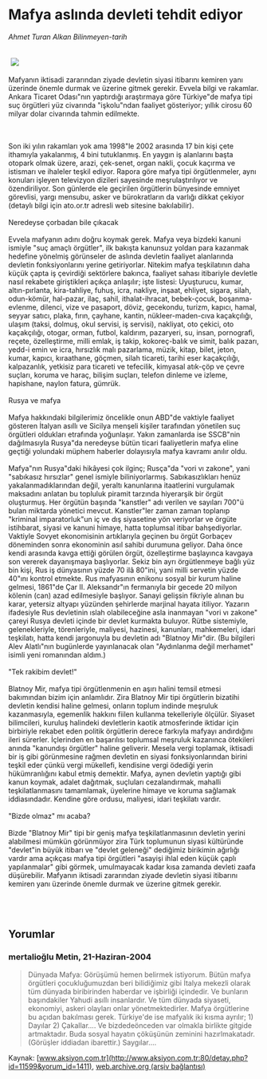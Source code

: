 # Mafya aslında devleti tehdit ediyor

*Ahmet Turan Alkan Bilinmeyen-tarih*

<div>
 <font>
  <img border="0" height="1" src="/web/20050127010637im_/http://www.aksiyon.com.tr/images/blank.gif"/>
 </font>
 <font class="content">
  <p>
   <img border="0" hspace="5" src="http://web.archive.org/web/20050127010637im_/http://www.aksiyon.com.tr/resim/497/22.jpg" vspace="5"/>
  </p>
 </font>
 <font class="content">
  Mafyanın iktisadi zararından ziyade devletin siyasi itibarını kemiren yanı üzerinde önemle durmak ve üzerine gitmek gerekir. Evvela bilgi ve rakamlar. Ankara Ticaret Odası"nın yaptırdığı araştırmaya göre Türkiye"de mafya tipi suç örgütleri yüz civarında "işkolu"ndan faaliyet gösteriyor; yıllık cirosu 60 milyar dolar civarında tahmin edilmekte.
  <br>
  </br>
 </font>
 <br/>
 <p>
  <font class="content">
   Son iki yılın rakamları yok ama 1998"le 2002 arasında 17 bin kişi çete ithamıyla yakalanmış, 4 bini tutuklanmış. En yaygın iş alanlarını başta otopark olmak üzere, arazi, çek-senet, organ nakli, çocuk kaçırma ve istismarı ve ihaleler teşkil ediyor. Rapora göre mafya tipi örgütlenmeler, aynı konuları işleyen televizyon dizileri sayesinde meşrulaştırılıyor ve özendiriliyor. Son günlerde ele geçirilen örgütlerin bünyesinde emniyet görevlisi, yargı mensubu, asker ve bürokratların da varlığı dikkat çekiyor (detaylı bilgi için ato.or.tr adresli web sitesine bakılabilir).
   <br>
    <br>
     Neredeyse çorbadan bile çıkacak
     <br>
      <br/>
      Evvela mafyanın adını doğru koymak gerek. Mafya veya bizdeki kanuni ismiyle "suç amaçlı örgütler", ilk bakışta kanunsuz yoldan para kazanmak hedefine yönelmiş görünseler de aslında devletin faaliyet alanlarında devletin fonksiyonlarını yerine getiriyorlar. Nitekim mafya teşkilatının daha küçük çapta iş çevirdiği sektörlere bakınca, faaliyet sahası itibariyle devletle nasıl rekabete giriştikleri açıkça anlaşılır; işte listesi: Uyuşturucu, kumar, altın-pırlanta, kira-tahliye, fuhuş, icra, nakliye, inşaat, ehliyet, sigara, silah, odun-kömür, hal-pazar, ilaç, sahil, ithalat-ihracat, bebek-çocuk, boşanma-evlenme, dilenci, vize ve pasaport, döviz, gecekondu, turizm, kapıcı, hamal, seyyar satıcı, plaka, fırın, çayhane, kantin, nükleer-maden-cıva kaçakçılığı, ulaşım (taksi, dolmuş, okul servisi, iş servisi), nakliyat, oto çekici, oto kaçakçılığı, otogar, orman, futbol, kaldırım, pazaryeri, su, insan, pornografi, reçete, özelleştirme, milli emlak, iş takip, kokoreç-balık ve simit, balık pazarı, yedd-i emin ve icra, hırsızlık malı pazarlama, müzik, kitap, bilet, jeton, kumar, kapıcı, kıraathane, göçmen, silah ticareti, tarihi eser kaçakçılığı, kalpazanlık, yetkisiz para ticareti ve tefecilik, kimyasal atık-çöp ve çevre suçları, koruma ve haraç, bilişim suçları, telefon dinleme ve izleme, hapishane, naylon fatura, gümrük.
      <br/>
      <br/>
      Rusya ve mafya
      <br/>
      <br/>
      Mafya hakkındaki bilgilerimiz öncelikle onun ABD"de vaktiyle faaliyet gösteren İtalyan asıllı ve Sicilya menşeli kişiler tarafından yönetilen suç örgütleri oldukları etrafında yoğunlaşır. Yakın zamanlarda ise SSCB"nin dağılmasıyla Rusya"da neredeyse bütün ticari faaliyetlerin mafya eline geçtiği yolundaki müphem haberler dolayısıyla mafya kavramı anılır oldu.
      <br/>
      <br/>
      Mafya"nın Rusya"daki hikâyesi çok ilginç; Rusça"da "vori vı zakone", yani "sabıkasız hırsızlar" genel ismiyle biliniyorlarmış. Sabıkasızlıkları henüz yakalanmadıklarından değil, yeraltı kanunlarına itaatlerini vurgulamak maksadını anlatan bu topluluk piramit tarzında hiyerarşik bir örgüt oluşturmuş. Her örgütün başında "kanstler" adı verilen ve sayıları 700"ü bulan miktarda yönetici mevcut. Kanstler"ler zaman zaman toplanıp "kriminal imparatorluk"un iç ve dış siyasetine yön veriyorlar ve örgüte istihbarat, siyasi ve kanuni himaye, hatta toplumsal itibar bahşediyorlar. Vaktiyle Sovyet ekonomisinin artıklarıyla geçinen bu örgüt Gorbaçev döneminden sonra ekonominin asıl sahibi durumuna geliyor. Daha önce kendi arasında kavga ettiği görülen örgüt, özelleştirme başlayınca kavgaya son vererek dayanışmaya başlıyorlar. Sekiz bin ayrı örgütlenmeye bağlı yüz bin kişi, Rus iş dünyasının yüzde 70 ilâ 80"ini, yani milli servetin yüzde 40"ını kontrol etmekte. Rus mafyasının enikonu sosyal bir kurum haline gelmesi, 1861"de Çar II. Aleksandr"ın fermanıyla bir gecede 20 milyon kölenin (can) azad edilmesiyle başlıyor. Sanayi gelişsin fikriyle alınan bu karar, yetersiz altyapı yüzünden şehirlerde marjinal hayata itiliyor. Yazarın ifadesiyle Rus devletinin ıslah olabileceğine asla inanmayan "vori vı zakone" çareyi Rusya devleti içinde bir devlet kurmakta buluyor. Rütbe sistemiyle, gelenekleriyle, törenleriyle, maliyesi, hazinesi, kanunları, mahkemeleri, idari teşkilatı, hatta kendi jargonuyla bu devletin adı "Blatnoy Mir"dir. (Bu bilgileri Alev Alatlı"nın bugünlerde yayınlanacak olan "Aydınlanma değil merhamet" isimli yeni romanından aldım.)
      <br/>
      <br/>
      "Tek rakibim devlet!"
      <br/>
      <br/>
      Blatnoy Mir, mafya tipi örgütlenmenin en aşırı halini temsil etmesi bakımından bizim için anlamlıdır. Zira Blatnoy Mir tipi örgütlerin bizatihi devletin kendisi haline gelmesi, onların toplum indinde meşruluk kazanmasıyla, egemenlik hakkını fiilen kullanma tekelleriyle ölçülür. Siyaset bilimcileri, kuruluş halindeki devletlerin kaotik atmosferinde iktidar için birbiriyle rekabet eden politik örgütlerin derece farkıyla mafyayı andırdığını ileri sürerler. İçlerinden en başarılısı toplumsal meşruluk kazanınca ötekileri anında "kanundışı örgütler" haline geliverir. Mesela vergi toplamak, iktisadi bir iş gibi görünmesine rağmen devletin en siyasi fonksiyonlarından birini teşkil eder çünkü vergi mükellefi, kendisine vergi ödediği yerin hükümranlığını kabul etmiş demektir. Mafya, aynen devletin yaptığı gibi kanun koymak, adalet dağıtmak, suçluları cezalandırmak, mahalli teşkilatlanmasını tamamlamak, üyelerine himaye ve koruma sağlamak iddiasındadır. Kendine göre ordusu, maliyesi, idari teşkilatı vardır.
      <br/>
      <br/>
      "Bizde olmaz" mı acaba?
      <br/>
      <br/>
      Bizde "Blatnoy Mir" tipi bir geniş mafya teşkilatlanmasının devletin yerini alabilmesi mümkün görünmüyor zira Türk toplumunun siyasi kültüründe "devlet"in büyük itibarı ve "devlet geleneği" dediğimiz birikimin ağırlığı vardır ama açıkçası mafya tipi örgütleri "asayişi ihlal eden küçük çaplı yapılanmalar" gibi görmek, umulmayacak kadar kısa zamanda devleti zaafa düşürebilir. Mafyanın iktisadi zararından ziyade devletin siyasi itibarını kemiren yanı üzerinde önemle durmak ve üzerine gitmek gerekir.
      <br/>
     </br>
    </br>
   </br>
  </font>
 </p>
</div>


## Yorumlar

### mertalioğlu Metin, 21-Haziran-2004
> Dünyada Mafya: 
> Görüşümü hemen belirmek istiyorum. Bütün mafya örgütleri çocukluğumuzdan beri bilidiğimiz gibi İtalya mekezli olarak tüm dünyada biribirinden haberdar ve işbirliği içindedir. Ve bunların başındakiler Yahudi asıllı insanlardır. Ve tüm dünyada siyaseti, ekonomiyi, askeri olayları onlar yönetmektedirler. Mafya örgütlerine bu açıdan bakılması gerek. Türkiye'de ise mafyalık iki kısma ayrılır; 1) Dayılar 2) Çakallar.... Ve bizdedeönceden var olmakla birlikte gitgide artmaktadır. Buda  sosyal hayatın çöküşünün zeminini hazırlmakatadr.  (Görüşler iddiadan ibarettir.)                                             Saygılar....

Kaynak: [www.aksiyon.com.tr](http://www.aksiyon.com.tr:80/detay.php?id=11599&yorum_id=1411), [web.archive.org (arşiv bağlantısı)](http://web.archive.org/web/20050127010637/http://www.aksiyon.com.tr:80/detay.php?id=11599&yorum_id=1411)
